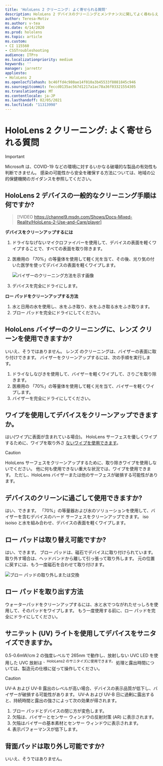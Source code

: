 ```yaml
---
title: 'HoloLens 2 クリーニング: よく寄せられる質問'
description: HoloLens 2 デバイスのクリーニングとメンテナンスに関してよく尋ねらえたすべての質問に対する最新の回答を取得します。
author: Teresa-Motiv
ms.author: v-tea
ms.date: 4/14/2020
ms.prod: hololens
ms.topic: article
ms.custom:
- CI 115560
- CSSTroubleshooting
audience: ITPro
ms.localizationpriority: medium
keywords: ''
manager: jarrettr
appliesto:
- HoloLens 2
ms.openlocfilehash: bc46ffd4c980ae14f010a3b45533f8081845c946
ms.sourcegitcommit: feccd0135ac567d1217a1ac78a36f03321554305
ms.translationtype: MT
ms.contentlocale: ja-JP
ms.lasthandoff: 02/05/2021
ms.locfileid: "11313998"
---
```

# HoloLens 2 クリーニング: よく寄せられる質問

> [!IMPORTANT]  
> Microsoft は、COVID-19 などの環境に対するいかなる破壊的な製品の有効性も判断できません。 感染の可能性から安全を確保する方法については、地域の公的保健機関のガイダンスを参照してください。  

## HoloLens 2 デバイスの一般的なクリーニング手順は何ですか?

> [!VIDEO https://channel9.msdn.com/Shows/Docs-Mixed-Reality/HoloLens-2-Use-and-Care/player]

<!-- <iframe src="https://channel9.msdn.com/Shows/Docs-Mixed-Reality/HoloLens-2-Use-and-Care/player" width="960" height="540" allowFullScreen frameBorder="0" title="HoloLens 2 Use and Care - Microsoft Channel 9 Video"></iframe> -->

**デバイスをクリーンアップするには**

1. ドライななげないマイクロファイバーを使用して、デバイスの表面を軽くワイプすることで、すべての表面を取り除きます。
1. 医療用の 「70%」の等量体を使用して軽く光を当て、その後、光り気の付いた医学を使ってデバイスの表面を軽くワイプします。

   ![バイザーのクリーニング方法を示す画像](images/hololens-cleaning-visor.png)

1. デバイスを完全にドライにします。

**ロー パッドをクリーンアップする方法**

1. 水と日用の水を使用し、水をふき取り、水をふき取る水をふき取ります。
1. ブロー パッドを完全にドライにしてください。

## HoloLens バイザーのクリーニングに、レンズ クリーンを使用できますか?

いいえ、そうではありません。 レンズ のクリーニングは、バイザーの表面に取り付けできます。 バイザーをクリーンアップするには、次の手順を実行します。  

1. ドライなしなびきを使用して、バイザーを軽くワイプして、さりごを取り除きます。
1. 医療用の 「70%」の等量体を使用して軽く光を当て、バイザーを軽くワイプします。
1. バイザーを完全にドライにしてください。

## ワイプを使用してデバイスをクリーンアップできますか。

はい(ワイプに表面が含まれている場合)。 HoloLens サーフェスを優しくワイプするために、ワイプを取り外さ [ないワイプを使用できます](#what-are-the-general-cleaning-instructions-for-hololens-2-devices)。  

> [!CAUTION]  
> HoloLens サーフェスをクリーンアップするために、取り除きワイプを使用しないでください。 他に何も使用できない重大な状況では、ワイプを使用できます。 ただし、HoloLens バイザーまたは他のサーフェスが破損する可能性があります。

## デバイスのクリーンに過ごして使用できますか?

はい、できます。 「70%」の等量器および水のソリューションを使用して、バイザーを含むデバイスのハード サーフェスをクリーンアップできます。 iso isoiso と水を組み合わせ、デバイスの表面を軽くワイプします。

## ロー パッドは取り替え可能ですか?

はい、できます。 ブロー パッドは、磁石でデバイスに取り付けられています。 取り外す場合は、ヘッドバンドから離して引っ張って取り外します。 元の位置に戻すには、もう一度磁石を合わせて取り付けます。

![ブロー パッドの取り外しまたは交換](images/hololens2-remove-browpad.png)

## ロー パッドを取り出す方法

ウォーターパッドをクリーンアップするには、水と水でつながれたせっしろを使用して、そのパッドをワイプします。 もう一度使用する前に、ロー パッドを完全にドライにしてください。

## サニテット (UV) ライトを使用してデバイスをサニタイズできますか。

0.5-0.6mW/cm 2 の強度レベルで 265nm で動作し、放射しない UVC LED を使用した UVC 放射は <sup> 、HoloLens2 のサニタイズに使用できます。 </sup> 処理と露出時間については、製造元の仕様に従って操作してください。

> [!CAUTION]  
> UV-A および UV-B 露出のレベルが高い場合、デバイスの表示品質が低下し、バイザーが破損する可能性があります。 UV-A および UV-B 日に過剰に露出すると、持続時間と露出の強さによって次の効果が得されます。
>  
> 1. ブロー パッドとデバイスの閉じ方が変色します。
> 1. 欠陥は、バイザーとセンサー ウィンドウの反射対策 (AR) に表示されます。
> 1. 欠陥はバイザーの基本素材とセンサー ウィンドウに表示されます。
> 1. 表示パフォーマンスが低下します。

## 背面パッドは取り外し可能ですか?

いいえ、そうではありません。
